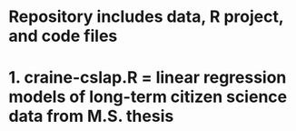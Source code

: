 # Repository includes data, R project, and code files

# 1. craine-cslap.R = linear regression models of long-term citizen science data from M.S. thesis
